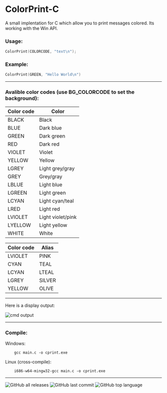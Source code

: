 # ColorPrint-C
A small implentation for C which allow you to print messages colored. Its working with the Win API.

### Usage:
 
```c
ColorPrint(COLORCODE, "text\n");
```
    
### Example:

```c
ColorPrint(GREEN, "Hello World\n")
```

---
    
### Avalible color codes (use BG\_COLORCODE to set the background):

|Color code|Color|
|-|-|
|BLACK|Black|
|BLUE|Dark blue|
|GREEN|Dark green|
|RED|Dark red|
|VIOLET|Violet|
|YELLOW|Yellow|
|LGREY|Light grey/gray|
|GREY|Grey/gray|
|LBLUE|Light blue|
|LGREEN|Light green|
|LCYAN|Light cyan/teal|
|LRED|Light red|
|LVIOLET|Light violet/pink|
|LYELLOW|Light yellow|
|WHITE|White|

|Color code|Alias|
|-|-|
|LVIOLET|PINK|
|CYAN|TEAL|
|LCYAN|LTEAL
|LGREY|SILVER|
|YELLOW|OLIVE|

---

Here is a display output:

![cmd output](https://media.discordapp.net/attachments/629266323108790274/821321995802509312/unknown.png)

---

### Compile:

Windows:
```
    gcc main.c -o cprint.exe
```
Linux (cross-compile):
```
    i686-w64-mingw32-gcc main.c -o cprint.exe
```
---
    
![GitHub all releases](https://img.shields.io/github/downloads/just6chill/ColorPrint-C/total)
![GitHub last commit](https://img.shields.io/github/last-commit/just6chill/ColorPrint-C)
![GitHub top language](https://img.shields.io/github/languages/top/just6chill/ColorPrint-C)

